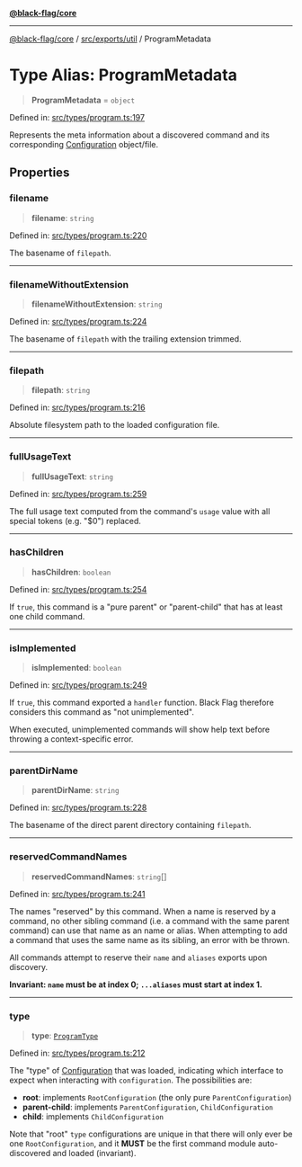 [**@black-flag/core**](../../../../README.md)

***

[@black-flag/core](../../../../README.md) / [src/exports/util](../README.md) / ProgramMetadata

# Type Alias: ProgramMetadata

> **ProgramMetadata** = `object`

Defined in: [src/types/program.ts:197](https://github.com/Xunnamius/black-flag/blob/80aa4a39c172096a78cb27464b3ff055c511121d/src/types/program.ts#L197)

Represents the meta information about a discovered command and its
corresponding [Configuration](../../type-aliases/Configuration.md) object/file.

## Properties

### filename

> **filename**: `string`

Defined in: [src/types/program.ts:220](https://github.com/Xunnamius/black-flag/blob/80aa4a39c172096a78cb27464b3ff055c511121d/src/types/program.ts#L220)

The basename of `filepath`.

***

### filenameWithoutExtension

> **filenameWithoutExtension**: `string`

Defined in: [src/types/program.ts:224](https://github.com/Xunnamius/black-flag/blob/80aa4a39c172096a78cb27464b3ff055c511121d/src/types/program.ts#L224)

The basename of `filepath` with the trailing extension trimmed.

***

### filepath

> **filepath**: `string`

Defined in: [src/types/program.ts:216](https://github.com/Xunnamius/black-flag/blob/80aa4a39c172096a78cb27464b3ff055c511121d/src/types/program.ts#L216)

Absolute filesystem path to the loaded configuration file.

***

### fullUsageText

> **fullUsageText**: `string`

Defined in: [src/types/program.ts:259](https://github.com/Xunnamius/black-flag/blob/80aa4a39c172096a78cb27464b3ff055c511121d/src/types/program.ts#L259)

The full usage text computed from the command's `usage` value with all
special tokens (e.g. "$0") replaced.

***

### hasChildren

> **hasChildren**: `boolean`

Defined in: [src/types/program.ts:254](https://github.com/Xunnamius/black-flag/blob/80aa4a39c172096a78cb27464b3ff055c511121d/src/types/program.ts#L254)

If `true`, this command is a "pure parent" or "parent-child" that has at
least one child command.

***

### isImplemented

> **isImplemented**: `boolean`

Defined in: [src/types/program.ts:249](https://github.com/Xunnamius/black-flag/blob/80aa4a39c172096a78cb27464b3ff055c511121d/src/types/program.ts#L249)

If `true`, this command exported a `handler` function. Black Flag therefore
considers this command as "not unimplemented".

When executed, unimplemented commands will show help text before throwing a
context-specific error.

***

### parentDirName

> **parentDirName**: `string`

Defined in: [src/types/program.ts:228](https://github.com/Xunnamius/black-flag/blob/80aa4a39c172096a78cb27464b3ff055c511121d/src/types/program.ts#L228)

The basename of the direct parent directory containing `filepath`.

***

### reservedCommandNames

> **reservedCommandNames**: `string`[]

Defined in: [src/types/program.ts:241](https://github.com/Xunnamius/black-flag/blob/80aa4a39c172096a78cb27464b3ff055c511121d/src/types/program.ts#L241)

The names "reserved" by this command. When a name is reserved by a command,
no other sibling command (i.e. a command with the same parent command) can
use that name as an name or alias. When attempting to add a command that
uses the same name as its sibling, an error with be thrown.

All commands attempt to reserve their `name` and `aliases` exports upon
discovery.

**Invariant: `name` must be at index 0; `...aliases` must start at index
1.**

***

### type

> **type**: [`ProgramType`](ProgramType.md)

Defined in: [src/types/program.ts:212](https://github.com/Xunnamius/black-flag/blob/80aa4a39c172096a78cb27464b3ff055c511121d/src/types/program.ts#L212)

The "type" of [Configuration](../../type-aliases/Configuration.md) that was loaded, indicating which
interface to expect when interacting with `configuration`. The
possibilities are:

- **root**: implements `RootConfiguration` (the only pure
  `ParentConfiguration`)
- **parent-child**: implements `ParentConfiguration`, `ChildConfiguration`
- **child**: implements `ChildConfiguration`

Note that "root" `type` configurations are unique in that there will only
ever be one `RootConfiguration`, and it **MUST** be the first command
module auto-discovered and loaded (invariant).
